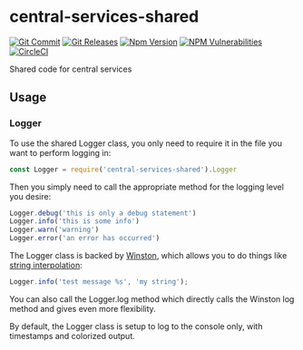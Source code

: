 # central-services-shared
[![Git Commit](https://img.shields.io/github/last-commit/mojaloop/central-services-shared.svg?style=flat)](https://github.com/mojaloop/central-services-shared/commits/master)
[![Git Releases](https://img.shields.io/github/release/mojaloop/central-services-shared.svg?style=flat)](https://github.com/mojaloop/central-services-shared/releases)
[![Npm Version](https://img.shields.io/npm/v/@mojaloop/central-services-shared.svg?style=flat)](https://www.npmjs.com/package/@mojaloop/central-services-shared)
[![NPM Vulnerabilities](https://img.shields.io/snyk/vulnerabilities/npm/@mojaloop/central-services-shared.svg?style=flat)](https://www.npmjs.com/package/@mojaloop/central-services-shared)
[![CircleCI](https://circleci.com/gh/mojaloop/central-services-shared.svg?style=svg)](https://circleci.com/gh/mojaloop/central-services-shared)

Shared code for central services

## Usage
### Logger
To use the shared Logger class, you only need to require it in the file you want to perform logging in:

```javascript
const Logger = require('central-services-shared').Logger
```

Then you simply need to call the appropriate method for the logging level you desire:

```javascript
Logger.debug('this is only a debug statement')
Logger.info('this is some info')
Logger.warn('warning')
Logger.error('an error has occurred')
```

The Logger class is backed by [Winston](https://github.com/winstonjs/winston), which allows you to do things like [string interpolation](https://github.com/winstonjs/winston#string-interpolation):

```javascript
Logger.info('test message %s', 'my string');
```

You can also call the Logger.log method which directly calls the Winston log method and gives even more flexibility.

By default, the Logger class is setup to log to the console only, with timestamps and colorized output.
